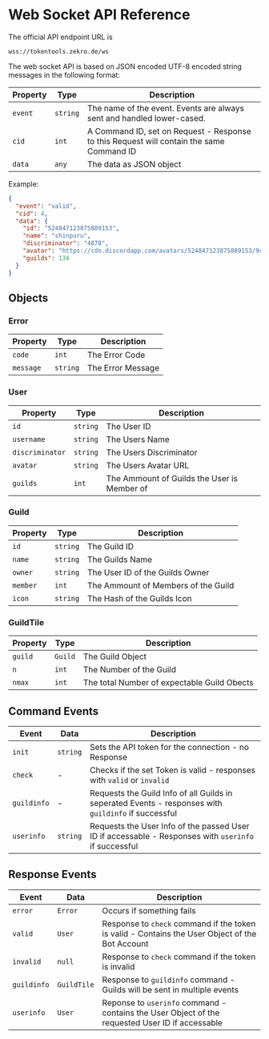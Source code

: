 # Web Socket API Reference

The official API endpoint URL is
```
wss://tokentools.zekro.de/ws
```

The web socket API is based on JSON encoded UTF-8 encoded string messages in the following format:

| Property | Type | Description |
|----------|------|-------------|
| `event` | `string` | The name of the event. Events are always sent and handled lower-cased. |
| `cid` | `int` | A Command ID, set on Request - Response to this Request will contain the same Command ID |
| `data` | `any` | The data as JSON object |

Example:
```json
{
  "event": "valid",
  "cid": 4,
  "data": {
    "id": "524847123875889153",
    "name": "shinpuru",
    "discriminator": "4878",
    "avatar": "https://cdn.discordapp.com/avatars/524847123875889153/9ccd16b7555487648d4e1c38f27aba91.png",
    "guilds": 134
  }
}
```

## Objects

### Error

| Property | Type | Description |
|----------|------|-------------|
| `code` | `int` | The Error Code |
| `message` | `string` | The Error Message |

### User

| Property | Type | Description |
|----------|------|-------------|
| `id` | `string` | The User ID |
| `username` | `string` | The Users Name |
| `discriminator` | `string` | The Users Discriminator |
| `avatar` | `string` | The Users Avatar URL |
| `guilds` | `int` | The Ammount of Guilds the User is Member of |

### Guild

| Property | Type | Description |
|----------|------|-------------|
| `id` | `string` | The Guild ID |
| `name` | `string` | The Guilds Name |
| `owner` | `string` | The User ID of the Guilds Owner |
| `member` | `int` | The Ammount of Members of the Guild |
| `icon` | `string` | The Hash of the Guilds Icon |

### GuildTile

| Property | Type | Description |
|----------|------|-------------|
| `guild` | `Guild` | The Guild Object |
| `n` | `int` | The Number of the Guild |
| `nmax` | `int` | The total Number of expectable Guild Obects |

## Command Events

| Event | Data | Description |
|-------|------|-------------|
| `init` | `string` | Sets the API token for the connection - no Response |
| `check` | - | Checks if the set Token is valid - responses with `valid` or `invalid` |
| `guildinfo` | - | Requests the Guild Info of all Guilds in seperated Events - responses with `guildinfo` if successful |
| `userinfo` | `string` | Requests the User Info of the passed User ID if accessable - Responses with `userinfo` if successful |

## Response Events

| Event | Data | Description |
|-------|------|-------------|
| `error` | `Error` | Occurs if something fails |
| `valid` | `User` | Response to `check` command if the token is valid - Contains the User Object of the Bot Account |
| `invalid` | `null` | Response to `check` command if the token is invalid |
| `guildinfo` | `GuildTile` | Response to `guildinfo` command - Guilds will be sent in multiple events |
| `userinfo` | `User` | Reponse to `userinfo` command - contains the User Object of the requested User ID if accessable |